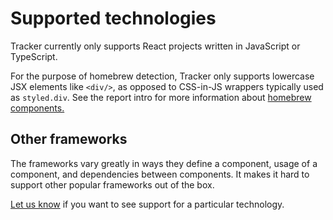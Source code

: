 # Supported technologies

Tracker currently only supports React projects written in JavaScript or TypeScript.

For the purpose of homebrew detection, Tracker only supports lowercase JSX elements like `<div/>`,
as opposed to CSS-in-JS wrappers typically used as `styled.div`. See the report intro
for more information about [homebrew components.](https://observablehq.com/@smoogly/design-system-metrics#cell-301)


## Other frameworks 

The frameworks vary greatly in ways they define a component, usage of a component, and dependencies between components.
It makes it hard to support other popular frameworks out of the box.

[Let us know](https://github.com/rangle/radius-tracker/issues/new?title=Feedback%20for%20%E2%80%9CSupported%20technologies%E2%80%9D&labels=feedback)
if you want to see support for a particular technology.
